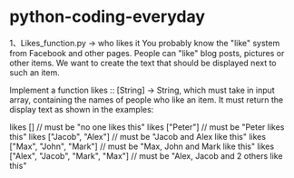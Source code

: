 # python-coding-everyday
1、Likes_function.py -> who likes it
  You probably know the "like" system from Facebook and other pages. 
  People can "like" blog posts, pictures or other items. 
  We want to create the text that should be displayed next to such an item.

 Implement a function likes :: [String] -> String, 
 which must take in input array, containing the names of people who like an item. 
 It must return the display text as shown in the examples:

 likes [] // must be "no one likes this"
 likes ["Peter"] // must be "Peter likes this"
 likes ["Jacob", "Alex"] // must be "Jacob and Alex like this"
 likes ["Max", "John", "Mark"] // must be "Max, John and Mark like this"
 likes ["Alex", "Jacob", "Mark", "Max"] // must be "Alex, Jacob and 2 others like this"
 
 
